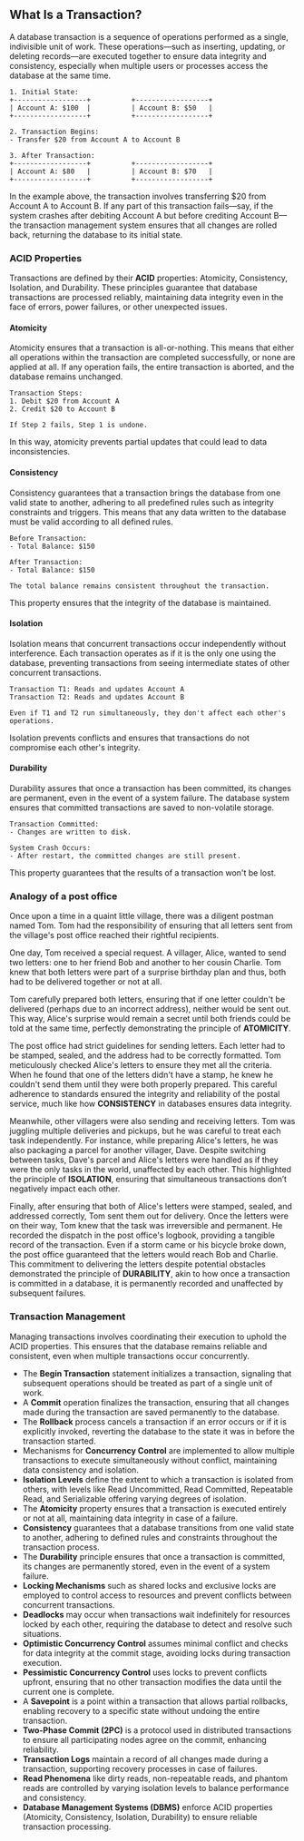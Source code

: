 ## What Is a Transaction?

A database transaction is a sequence of operations performed as a single, indivisible unit of work. These operations—such as inserting, updating, or deleting records—are executed together to ensure data integrity and consistency, especially when multiple users or processes access the database at the same time.

```
1. Initial State:
+------------------+          +------------------+
| Account A: $100  |          | Account B: $50   |
+------------------+          +------------------+

2. Transaction Begins:
- Transfer $20 from Account A to Account B

3. After Transaction:
+------------------+          +------------------+
| Account A: $80   |          | Account B: $70   |
+------------------+          +------------------+
```

In the example above, the transaction involves transferring $20 from Account A to Account B. If any part of this transaction fails—say, if the system crashes after debiting Account A but before crediting Account B—the transaction management system ensures that all changes are rolled back, returning the database to its initial state.

### ACID Properties

Transactions are defined by their **ACID** properties: Atomicity, Consistency, Isolation, and Durability. These principles guarantee that database transactions are processed reliably, maintaining data integrity even in the face of errors, power failures, or other unexpected issues.

#### Atomicity

Atomicity ensures that a transaction is all-or-nothing. This means that either all operations within the transaction are completed successfully, or none are applied at all. If any operation fails, the entire transaction is aborted, and the database remains unchanged.

```
Transaction Steps:
1. Debit $20 from Account A
2. Credit $20 to Account B

If Step 2 fails, Step 1 is undone.
```

In this way, atomicity prevents partial updates that could lead to data inconsistencies.

#### Consistency

Consistency guarantees that a transaction brings the database from one valid state to another, adhering to all predefined rules such as integrity constraints and triggers. This means that any data written to the database must be valid according to all defined rules.

```
Before Transaction:
- Total Balance: $150

After Transaction:
- Total Balance: $150

The total balance remains consistent throughout the transaction.
```

This property ensures that the integrity of the database is maintained.

#### Isolation

Isolation means that concurrent transactions occur independently without interference. Each transaction operates as if it is the only one using the database, preventing transactions from seeing intermediate states of other concurrent transactions.

```
Transaction T1: Reads and updates Account A
Transaction T2: Reads and updates Account B

Even if T1 and T2 run simultaneously, they don't affect each other's operations.
```

Isolation prevents conflicts and ensures that transactions do not compromise each other's integrity.

#### Durability

Durability assures that once a transaction has been committed, its changes are permanent, even in the event of a system failure. The database system ensures that committed transactions are saved to non-volatile storage.

```
Transaction Committed:
- Changes are written to disk.

System Crash Occurs:
- After restart, the committed changes are still present.
```

This property guarantees that the results of a transaction won't be lost.

### Analogy of a post office

Once upon a time in a quaint little village, there was a diligent postman named Tom. Tom had the responsibility of ensuring that all letters sent from the village's post office reached their rightful recipients.

One day, Tom received a special request. A villager, Alice, wanted to send two letters: one to her friend Bob and another to her cousin Charlie. Tom knew that both letters were part of a surprise birthday plan and thus, both had to be delivered together or not at all.

Tom carefully prepared both letters, ensuring that if one letter couldn't be delivered (perhaps due to an incorrect address), neither would be sent out. This way, Alice's surprise would remain a secret until both friends could be told at the same time, perfectly demonstrating the principle of **ATOMICITY**.

The post office had strict guidelines for sending letters. Each letter had to be stamped, sealed, and the address had to be correctly formatted. Tom meticulously checked Alice's letters to ensure they met all the criteria. When he found that one of the letters didn't have a stamp, he knew he couldn't send them until they were both properly prepared. This careful adherence to standards ensured the integrity and reliability of the postal service, much like how **CONSISTENCY** in databases ensures data integrity.

Meanwhile, other villagers were also sending and receiving letters. Tom was juggling multiple deliveries and pickups, but he was careful to treat each task independently. For instance, while preparing Alice's letters, he was also packaging a parcel for another villager, Dave. Despite switching between tasks, Dave's parcel and Alice's letters were handled as if they were the only tasks in the world, unaffected by each other. This highlighted the principle of **ISOLATION**, ensuring that simultaneous transactions don’t negatively impact each other.

Finally, after ensuring that both of Alice's letters were stamped, sealed, and addressed correctly, Tom sent them out for delivery. Once the letters were on their way, Tom knew that the task was irreversible and permanent. He recorded the dispatch in the post office's logbook, providing a tangible record of the transaction. Even if a storm came or his bicycle broke down, the post office guaranteed that the letters would reach Bob and Charlie. This commitment to delivering the letters despite potential obstacles demonstrated the principle of **DURABILITY**, akin to how once a transaction is committed in a database, it is permanently recorded and unaffected by subsequent failures.

### Transaction Management

Managing transactions involves coordinating their execution to uphold the ACID properties. This ensures that the database remains reliable and consistent, even when multiple transactions occur concurrently.

- The **Begin Transaction** statement initializes a transaction, signaling that subsequent operations should be treated as part of a single unit of work.
- A **Commit** operation finalizes the transaction, ensuring that all changes made during the transaction are saved permanently to the database.
- The **Rollback** process cancels a transaction if an error occurs or if it is explicitly invoked, reverting the database to the state it was in before the transaction started.
- Mechanisms for **Concurrency Control** are implemented to allow multiple transactions to execute simultaneously without conflict, maintaining data consistency and isolation.
- **Isolation Levels** define the extent to which a transaction is isolated from others, with levels like Read Uncommitted, Read Committed, Repeatable Read, and Serializable offering varying degrees of isolation.
- The **Atomicity** property ensures that a transaction is executed entirely or not at all, maintaining data integrity in case of a failure.
- **Consistency** guarantees that a database transitions from one valid state to another, adhering to defined rules and constraints throughout the transaction process.
- The **Durability** principle ensures that once a transaction is committed, its changes are permanently stored, even in the event of a system failure.
- **Locking Mechanisms** such as shared locks and exclusive locks are employed to control access to resources and prevent conflicts between concurrent transactions.
- **Deadlocks** may occur when transactions wait indefinitely for resources locked by each other, requiring the database to detect and resolve such situations.
- **Optimistic Concurrency Control** assumes minimal conflict and checks for data integrity at the commit stage, avoiding locks during transaction execution.
- **Pessimistic Concurrency Control** uses locks to prevent conflicts upfront, ensuring that no other transaction modifies the data until the current one is complete.
- A **Savepoint** is a point within a transaction that allows partial rollbacks, enabling recovery to a specific state without undoing the entire transaction.
- **Two-Phase Commit (2PC)** is a protocol used in distributed transactions to ensure all participating nodes agree on the commit, enhancing reliability.
- **Transaction Logs** maintain a record of all changes made during a transaction, supporting recovery processes in case of failures.
- **Read Phenomena** like dirty reads, non-repeatable reads, and phantom reads are controlled by varying isolation levels to balance performance and consistency.
- **Database Management Systems (DBMS)** enforce ACID properties (Atomicity, Consistency, Isolation, Durability) to ensure reliable transaction processing.
